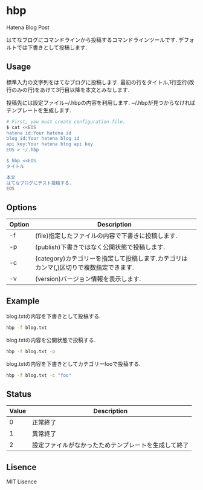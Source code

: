 # hbp
Hatena Blog Post

はてなブログにコマンドラインから投稿するコマンドラインツールです.
デフォルトでは下書きとして投稿します.

## Usage

標準入力の文字列をはてなブログに投稿します.
最初の行をタイトル,1行空行(改行のみの行)をあけて3行目以降を本文とみなします.

投稿先には設定ファイル~/.hbpの内容を利用します.
~/.hbpが見つからなければテンプレートを生成します.

```sh
# First, you must create configuration file.
$ cat <<EOS
hatena id:Your hatena id
blog id:Your hatena blog id
api key:Your hatena blog api key
EOS > ~/.hbp

$ hbp <<EOS
タイトル

本文
はてなブログにテスト投稿する.
EOS
```

## Options

| Option | Description |
|--------|-------------|
| -f     | (file)指定したファイルの内容で下書きに投稿します. |
| -p     | (publish)下書きではなく公開状態で投稿します. |
| -c     | (category)カテゴリーを指定して投稿します.カテゴリはカンマ(,)区切りで複数指定できます. |
| -v     | (version)バージョン情報を表示します. |

## Example

blog.txtの内容を下書きとして投稿する.

```sh
hbp -f blog.txt
```

blog.txtの内容を公開状態で投稿する.

```sh
hbp -f blog.txt -p
```

blog.txtの内容を下書きとしてカテゴリーfooで投稿する.

```sh
hbp -f blog.txt -c "foo"
```

## Status

| Value | Description |
|-------|-------------|
| 0     | 正常終了    |
| 1     | 異常終了    |
| 2     | 設定ファイルがなかったためテンプレートを生成して終了    |




## Lisence

MIT Lisence
